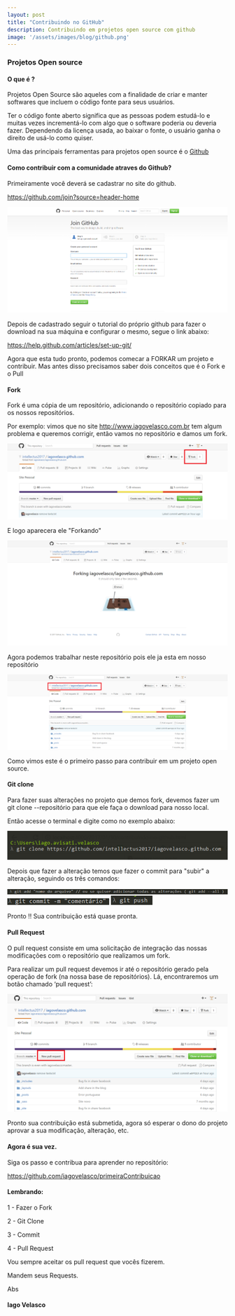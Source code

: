 ```yaml
---
layout: post
title: "Contribuindo no GitHub"
description: Contribuindo em projetos open source com github
image: '/assets/images/blog/github.png'
---
```


### Projetos Open source

#### O que é ?

Projetos Open Source são aqueles com a finalidade de criar e manter softwares que incluem o código fonte para seus usuários.

Ter o código fonte aberto significa que as pessoas podem estudá-lo e muitas vezes incrementá-lo com algo que o software poderia ou deveria fazer.
Dependendo da licença usada, ao baixar o fonte, o usuário ganha o direito de usá-lo como quiser.

Uma das principais ferramentas para projetos open source é o <a href="http://github.com">Github</a>

#### Como contribuir com a comunidade atraves do Github?

Primeiramente você deverá se cadastrar no site do github.

<a href="https://github.com/join?source=header-home">https://github.com/join?source=header-home</a>

<img src="/assets/images/blog/post-git/createCount.png">

Depois de cadastrado seguir o tutorial do próprio github para fazer o download na sua máquina e configurar o mesmo, segue o link abaixo:

<a href="https://help.github.com/articles/set-up-git/">https://help.github.com/articles/set-up-git/</a>

Agora que esta tudo pronto, podemos comecar a FORKAR um projeto e contribuir. Mas antes disso precisamos saber dois conceitos que é o Fork e o Pull

#### Fork

Fork é uma cópia de um repositório, adicionando o repositório copiado para os nossos repositórios.

Por exemplo: vimos que no site <a href="http://iagovelasco.com.br">http://www.iagovelasco.com.br</a> tem algum problema e queremos corrigir, então vamos no repositório e damos um fork.

<img src="/assets/images/blog/post-git/dandoFork.png">

E logo aparecera ele "Forkando"

<img src="/assets/images/blog/post-git/forkando.png">

Agora podemos trabalhar neste repositório pois ele ja esta em nosso repositório

<img src="/assets/images/blog/post-git/repositorioFork.png">

Como vimos este é o primeiro passo para contribuir em um projeto open source.

#### Git clone 

Para fazer suas alterações no projeto que demos fork, devemos fazer um git clone --repositório para que ele faça o download para nosso local.

Então acesse o terminal e digite como no exemplo abaixo:

<img src="/assets/images/blog/post-git/terminalClone.png">

Depois que fazer a alteração temos que fazer o commit para "subir" a alteração, seguindo os três comandos:

<img src="/assets/images/blog/post-git/gitadd.png">
<img src="/assets/images/blog/post-git/gitcommit.png">
<img src="/assets/images/blog/post-git/gitpush.png">

Pronto !! Sua contribuição está quase pronta.

#### Pull Request

O pull request consiste em uma solicitação de integração das nossas modificações com o repositório que realizamos um fork.

Para realizar um pull request devemos ir até o repositório gerado pela operação de fork (na nossa base de repositórios). Lá, encontraremos um botão chamado ‘pull request’:

<img src="/assets/images/blog/post-git/pullrequest.png">

Pronto sua contribuição está submetida, agora só esperar o dono do projeto aprovar a sua modificação, alteração, etc.

#### Agora é sua vez.

Siga os passo e contribua para aprender no repositório:

<a href="https://github.com/iagovelasco/primeiraContribuicao">https://github.com/iagovelasco/primeiraContribuicao</a>

#### Lembrando:

1 - Fazer o Fork

2 - Git Clone

3 - Commit

4 - Pull Request

Vou sempre aceitar os pull request que vocês fizerem.

Mandem seus Requests.


Abs

#### Iago Velasco






